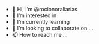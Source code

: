 - 👋 Hi, I’m @rocionoraliarias
- 👀 I’m interested in 
- 🌱 I’m currently learning 
- 💞️ I’m looking to collaborate on ...
- 📫 How to reach me ...

<!---
rocionoraliarias/rocionoraliarias is a ✨ special ✨ repository because its `README.md` (this file) appears on your GitHub profile.
You can click the Preview link to take a look at your changes.
--->
